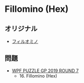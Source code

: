 # Fillomino (Hex)

## オリジナル
- [フィルオミノ](fillomino.md)

## 問題
- [WPF PUZZLE GP 2019 ROUND 7](../questions/wpfpgp2019_7.md)
	- 16\. Fillomino (Hex)
